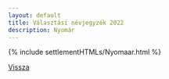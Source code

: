 ```yaml
---
layout: default
title: Választási névjegyzék 2022
description: Nyomár
---
```


{% include settlementHTMLs/Nyomaar.html %}

[Vissza](./)